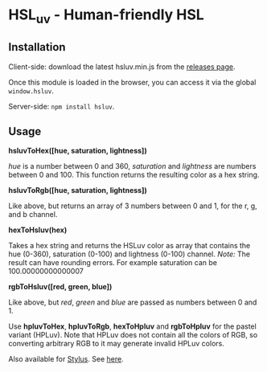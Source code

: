 # HSL<sub>uv</sub> - Human-friendly HSL

## Installation

Client-side: download the latest hsluv.min.js from the 
[releases page](https://github.com/hsluv/hsluv/releases).
 
Once this module is loaded in the browser, you can access it via the
global ``window.hsluv``.

Server-side: ``npm install hsluv``.

## Usage

**hsluvToHex([hue, saturation, lightness])**

*hue* is a number between 0 and 360, *saturation* and *lightness* are 
numbers between 0 and 100. This function returns the resulting color as 
a hex string.

**hsluvToRgb([hue, saturation, lightness])**

Like above, but returns an array of 3 numbers between 0 and 1, for the 
r, g, and b channel.

**hexToHsluv(hex)**

Takes a hex string and returns the HSLuv color as array that contains 
the hue (0-360), saturation (0-100) and lightness (0-100) channel.
_Note:_ The result can have rounding errors. For example saturation can 
be 100.00000000000007

**rgbToHsluv([red, green, blue])**

Like above, but *red*, *green* and *blue* are passed as numbers between 
0 and 1.

Use **hpluvToHex**, **hpluvToRgb**, **hexToHpluv** and **rgbToHpluv** for 
the pastel variant (HPLuv). Note that HPLuv does not contain all the colors 
of RGB, so converting arbitrary RGB to it may generate invalid HPLuv colors.

Also available for [Stylus](http://stylus-lang.com/). See 
[here](https://github.com/hsluv/hsluv-stylus).
